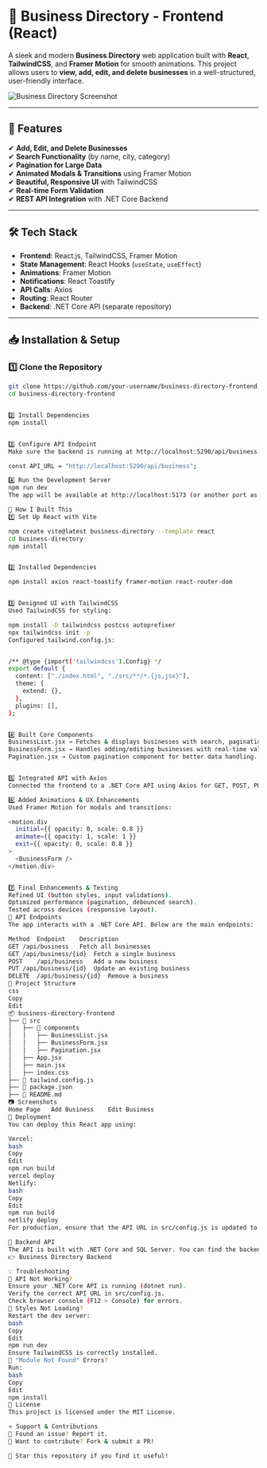 # 🏢 Business Directory - Frontend (React)

A sleek and modern **Business Directory** web application built with **React**, **TailwindCSS**, and **Framer Motion** for smooth animations. This project allows users to **view, add, edit, and delete businesses** in a well-structured, user-friendly interface.

![Business Directory Screenshot](https://via.placeholder.com/1200x600?text=Business+Directory+App) <!-- Replace with actual screenshot -->

---

## 🚀 Features
✔ **Add, Edit, and Delete Businesses**  
✔ **Search Functionality** (by name, city, category)  
✔ **Pagination for Large Data**  
✔ **Animated Modals & Transitions** using Framer Motion  
✔ **Beautiful, Responsive UI** with TailwindCSS  
✔ **Real-time Form Validation**  
✔ **REST API Integration** with .NET Core Backend  

---

## 🛠️ **Tech Stack**
- **Frontend**: React.js, TailwindCSS, Framer Motion  
- **State Management**: React Hooks (`useState`, `useEffect`)  
- **Animations**: Framer Motion  
- **Notifications**: React Toastify  
- **API Calls**: Axios  
- **Routing**: React Router  
- **Backend**: .NET Core API (separate repository)  

---

## 📥 Installation & Setup

### 1️⃣ **Clone the Repository**
```bash
git clone https://github.com/your-username/business-directory-frontend.git
cd business-directory-frontend


2️⃣ Install Dependencies
npm install


3️⃣ Configure API Endpoint
Make sure the backend is running at http://localhost:5290/api/business. If your API is on a different port, update the API URL in src/components/BusinessList.jsx and BusinessForm.jsx:

const API_URL = "http://localhost:5290/api/business";

4️⃣ Run the Development Server
npm run dev
The app will be available at http://localhost:5173 (or another port as specified in the terminal).

🔧 How I Built This
1️⃣ Set Up React with Vite

npm create vite@latest business-directory --template react
cd business-directory
npm install


2️⃣ Installed Dependencies

npm install axios react-toastify framer-motion react-router-dom


3️⃣ Designed UI with TailwindCSS
Used TailwindCSS for styling:

npm install -D tailwindcss postcss autoprefixer
npx tailwindcss init -p
Configured tailwind.config.js:


/** @type {import('tailwindcss').Config} */
export default {
  content: ["./index.html", "./src/**/*.{js,jsx}"],
  theme: {
    extend: {},
  },
  plugins: [],
};


4️⃣ Built Core Components
BusinessList.jsx → Fetches & displays businesses with search, pagination, and actions.
BusinessForm.jsx → Handles adding/editing businesses with real-time validation.
Pagination.jsx → Custom pagination component for better data handling.


5️⃣ Integrated API with Axios
Connected the frontend to a .NET Core API using Axios for GET, POST, PUT, DELETE requests.

6️⃣ Added Animations & UX Enhancements
Used Framer Motion for modals and transitions:

<motion.div 
  initial={{ opacity: 0, scale: 0.8 }}
  animate={{ opacity: 1, scale: 1 }}
  exit={{ opacity: 0, scale: 0.8 }}
>
  <BusinessForm />
</motion.div>


7️⃣ Final Enhancements & Testing
Refined UI (button styles, input validations).
Optimized performance (pagination, debounced search).
Tested across devices (responsive layout).
📡 API Endpoints
The app interacts with a .NET Core API. Below are the main endpoints:

Method	Endpoint	Description
GET	/api/business	Fetch all businesses
GET	/api/business/{id}	Fetch a single business
POST	/api/business	Add a new business
PUT	/api/business/{id}	Update an existing business
DELETE	/api/business/{id}	Remove a business
📂 Project Structure
css
Copy
Edit
📦 business-directory-frontend
├── 📂 src
│   ├── 📂 components
│   │   ├── BusinessList.jsx
│   │   ├── BusinessForm.jsx
│   │   ├── Pagination.jsx
│   ├── App.jsx
│   ├── main.jsx
│   ├── index.css
├── 📜 tailwind.config.js
├── 📜 package.json
├── 📜 README.md
📷 Screenshots
Home Page	Add Business	Edit Business
🚀 Deployment
You can deploy this React app using:

Vercel:
bash
Copy
Edit
npm run build
vercel deploy
Netlify:
bash
Copy
Edit
npm run build
netlify deploy
For production, ensure that the API URL in src/config.js is updated to the deployed backend.

🔗 Backend API
The API is built with .NET Core and SQL Server. You can find the backend repository here:
👉 Business Directory Backend

💡 Troubleshooting
🔹 API Not Working?
Ensure your .NET Core API is running (dotnet run).
Verify the correct API URL in src/config.js.
Check browser console (F12 > Console) for errors.
🔹 Styles Not Loading?
Restart the dev server:
bash
Copy
Edit
npm run dev
Ensure TailwindCSS is correctly installed.
🔹 "Module Not Found" Errors?
Run:
bash
Copy
Edit
npm install
📜 License
This project is licensed under the MIT License.

⭐ Support & Contributions
🔹 Found an issue? Report it.
🔹 Want to contribute? Fork & submit a PR!

💙 Star this repository if you find it useful!